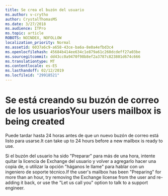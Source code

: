 ```yaml
---
title: Se crea el buzón del usuario
ms.author: v-crytho
author: CrystalThomasMS
ms.date: 3/27/2018
ms.audience: ITPro
ms.topic: article
ROBOTS: NOINDEX, NOFOLLOW
localization_priority: Normal
ms.assetid: 6037a6c9-a658-43ce-ba6a-8e0a4efbd3c4
ms.openlocfilehash: 45684b414ee634c1e879a61c260dcdeff27a03be
ms.sourcegitcommit: dd43cc0a9470f98b8ef2a3787c823801d674c666
ms.translationtype: MT
ms.contentlocale: es-ES
ms.lasthandoff: 02/12/2019
ms.locfileid: "29918521"
---
```

# <a name="your-users-mailbox-is-being-created"></a><span data-ttu-id="8b02e-102">Se está creando su buzón de correo de los usuarios</span><span class="sxs-lookup"><span data-stu-id="8b02e-102">Your users mailbox is being created</span></span>

<span data-ttu-id="8b02e-103">Puede tardar hasta 24 horas antes de que un nuevo buzón de correo está listo para usarse.</span><span class="sxs-lookup"><span data-stu-id="8b02e-103">It can take up to 24 hours before a new mailbox is ready to use.</span></span>
  
<span data-ttu-id="8b02e-104">Si el buzón del usuario ha sido "Preparar" para más de una hora, intente quitar la licencia de Exchange del usuario y volver a agregarlo hacer una copia de, o utilizar la opción "háganos le llame" para hablar con un ingeniero de soporte técnico.</span><span class="sxs-lookup"><span data-stu-id="8b02e-104">If the user's mailbox has been "Preparing" for more than an hour, try removing the Exchange license from the user and re-adding it back, or use the "Let us call you" option to talk to a support engineer.</span></span>
  

